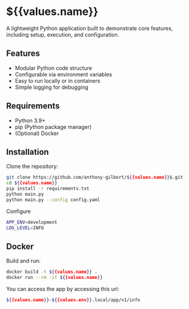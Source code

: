 
# ${{values.name}}

A lightweight Python application built to demonstrate core features, including setup, execution, and configuration.

##  Features

- Modular Python code structure
- Configurable via environment variables
- Easy to run locally or in containers
- Simple logging for debugging

##  Requirements

- Python 3.9+
- pip (Python package manager)
- (Optional) Docker

##  Installation

Clone the repository:

```bash
git clone https://github.com/anthony-gilbert/${{values.name}}$.git
cd ${{values.name}}
pip install -r requirements.txt
python main.py
python main.py --config config.yaml
```
Configure
```bash
APP_ENV=development
LOG_LEVEL=INFO
```

##  Docker

Build and run:

```bash
docker build -t ${{values.name}} .
docker run --rm -it ${{values.name}}
```

You can access the app by accessing this url:
```sh
${{values.name}}-${{values.env}}.local/app/v1/info
```